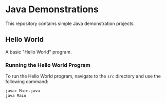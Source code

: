 # Java Demonstrations

This repository contains simple Java demonstration projects.

## Hello World

A basic "Hello World" program.

### Running the Hello World Program

To run the Hello World program, navigate to the `src` directory and use the following command:

```sh
javac Main.java
java Main
